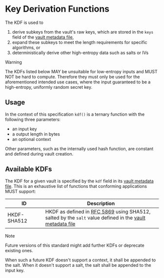 # Key Derivation Functions

The KDF is used to
1. derive subkeys from the vault's raw keys, which are stored in the `keys` field of the [vault metadata file](../vault%20metadata/README.md),
2. expand these subkeys to meet the length requirements for specific algorithms, or
3. deterministically derive other high-entropy data such as salts or IVs

> [!WARNING]
> The KDFs listed below MAY be unsuitable for low-entropy inputs and MUST NOT be hard to compute. Therefore they must only be used for the aforementioned intended use cases, where the input guaranteed to be a high-entropy, uniformly random secret key.

## Usage

In the context of this specification `kdf()` is a ternary function with the following three parameters:
* an input key
* a output length in bytes
* an optional context

Other parameters, such as the internally used hash function, are constant and defined during vault creation.

## Available KDFs

The KDF for a given vault is specified by the `kdf` field in its [vault metadata file](../vault%20metadata/README.md). This is an exhaustive list of functions that conforming applications MUST support:

| ID          | Description                       |
|-------------|-----------------------------------|
| HKDF-SHA512 | HKDF as defined in [RFC 5869](https://datatracker.ietf.org/doc/html/rfc5869) using SHA512, <br/> salted by the `salt` value defined in the [vault metadata file](../vault%20metadata/README.md) |

> [!NOTE]
> Future versions of this standard might add further KDFs or deprecate existing ones.
> 
> When such a future KDF doesn't support a context, it shall be appended to the salt. When it doesn't support a salt, the salt shall be appended to the input key.
